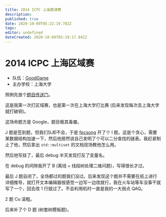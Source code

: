 ```yaml
---
title: 2014 ICPC 上海邀请赛
description: 
published: true
date: 2020-10-09T05:22:19.782Z
tags: 
editor: undefined
dateCreated: 2020-10-09T05:19:17.842Z
---
```


# 2014 ICPC 上海区域赛

* 队伍：[GoodGame](/team/goodgame)
* 主办学校：上海大学

照例先放个[题目传送门](https://icpcarchive.ecs.baylor.edu/index.php?option=com_onlinejudge&Itemid=8&category=648)。

这是我第一次打区域赛，也是第一次在上海大学打比赛 (后来发现每次去上海大学就打破铜)。

这场命题方是 Google，题目极其毒瘤。

J 题是签到题，但我们队却不会，于是 [fpcsong](fpcsong) 开了个 I 题。这是个贪心，需要某数据结构加速一下，然后他居然说自己发明了个可以二分查找的链表。我赶紧制止了他，然后拿出 `std::multiset` 的文档现场教他怎么用。

然后他写挂了，最后 debug 半天发现打反了变量名。

在 debug 的间隙我开了 B (离线 + 线段树处理二维问题)，写得很长才过。

最后 J 题自闭了，全场都过的题我们没过。后来发现这个题并不需要在纸上进行详细推导，就打开文本编辑器按感觉一边写一边改就行，我在火车站等车没事干就写了一个，回去改 1 行就过了。不会利用机时一直是我的一大弱点 QAQ。

2 题 Cu 滚粗。

后来补了个 D 题 (树套树模板题)。